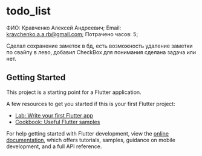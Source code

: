 # todo_list
ФИО: Кравченко Алексей Андреевич;
Email: kravchenko.a.a.rb@gmail.com;
Потрачено часов: 5;

Сделал сохранение заметок в бд, есть возможность удаление заметки по свайпу в лево, 
добавил CheckBox для понимания сделана задача или нет.

## Getting Started

This project is a starting point for a Flutter application.

A few resources to get you started if this is your first Flutter project:

- [Lab: Write your first Flutter app](https://docs.flutter.dev/get-started/codelab)
- [Cookbook: Useful Flutter samples](https://docs.flutter.dev/cookbook)

For help getting started with Flutter development, view the
[online documentation](https://docs.flutter.dev/), which offers tutorials,
samples, guidance on mobile development, and a full API reference.
